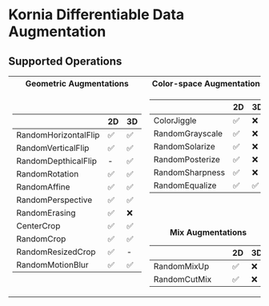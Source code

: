 # Kornia Differentiable Data Augmentation

## Supported Operations

<table>
<tr>
    <th>Geometric Augmentations</th>
    <th>Color-space Augmentations</th>
</tr>
<tr>
<td>

|  |     2D      |      3D      |
| ------------ | ----------- | ------------ |
| RandomHorizontalFlip | ✅ | ✅|
| RandomVerticalFlip | ✅ | ✅ |
| RandomDepthicalFlip | - | ✅ |
| RandomRotation | ✅ | ✅ |
| RandomAffine | ✅ | ✅ |
| RandomPerspective | ✅ | ✅ |
| RandomErasing | ✅ | ❌ |
| CenterCrop | ✅ | ✅ |
| RandomCrop | ✅ | ✅ |
| RandomResizedCrop | ✅ | - |
| RandomMotionBlur | ✅ | ✅ |

</td>
<td style="vertical-align:top;">

|  |     2D      |      3D      |
| ------------ | ----------- | ------------ |
| ColorJiggle | ✅ | ❌ |
| RandomGrayscale | ✅ | ❌ |
| RandomSolarize | ✅ | ❌ |
| RandomPosterize | ✅ | ❌ |
| RandomSharpness | ✅ | ❌ |
| RandomEqualize | ✅ | ✅ |

<div style="text-align:center; padding-top:3.3em;">
    <b>Mix Augmentations</b>
</div>

|  |     2D      |      3D      |
| ------------ | ----------- | ------------ |
| RandomMixUp | ✅ | ❌ |
| RandomCutMix &nbsp; &nbsp;  &nbsp;  | ✅ | ❌ |
</td>
</tr>
</table>
